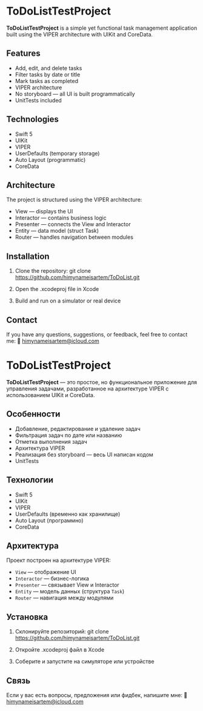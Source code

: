 # ToDoListTestProject

**ToDoListTestProject** is a simple yet functional task management application built using the VIPER architecture with UIKit and CoreData.

## Features
-	Add, edit, and delete tasks
-	Filter tasks by date or title
-	Mark tasks as completed
-	VIPER architecture
-	No storyboard — all UI is built programmatically
-	UnitTests included

## Technologies
-	Swift 5
-	UIKit
-	VIPER
-	UserDefaults (temporary storage)
-	Auto Layout (programmatic)
-	CoreData

## Architecture

The project is structured using the VIPER architecture:
-	View — displays the UI
-	Interactor — contains business logic
-	Presenter — connects the View and Interactor
-	Entity — data model (struct Task)
-	Router — handles navigation between modules

## Installation
  1.	Clone the repository:
git clone https://github.com/himynameisartem/ToDoList.git

  2.	Open the .xcodeproj file in Xcode

  3.	Build and run on a simulator or real device

## Contact

If you have any questions, suggestions, or feedback, feel free to contact me:
📧 himynameisartem@icloud.com



#  ToDoListTestProject

**ToDoListTestProject** — это простое, но функциональное приложение для управления задачами, разработанное на архитектуре VIPER с использованием UIKit и CoreData.

##  Особенности

- Добавление, редактирование и удаление задач
- Фильтрация задач по дате или названию
- Отметка выполнения задач
- Архитектура VIPER
- Реализация без storyboard — весь UI написан кодом
- UnitTests

##  Технологии

- Swift 5
- UIKit
- VIPER
- UserDefaults (временно как хранилище)
- Auto Layout (программно)
- CoreData

##  Архитектура

Проект построен на архитектуре VIPER:

- `View` — отображение UI
- `Interactor` — бизнес-логика
- `Presenter` — связывает View и Interactor
- `Entity` — модель данных (структура `Task`)
- `Router` — навигация между модулями

##  Установка

  1. Склонируйте репозиторий:
git clone https://github.com/himynameisartem/ToDoList.git

  2. Откройте .xcodeproj файл в Xcode

  3. Соберите и запустите на симуляторе или устройстве

 ## Связь

Если у вас есть вопросы, предложения или фидбек, напишите мне:
📧 himynameisartem@icloud.com
 
